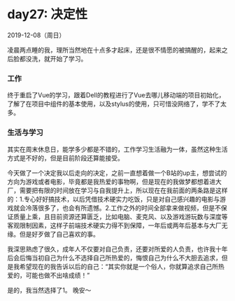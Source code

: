 # day27: 决定性
2019-12-08（周日）

凌晨两点睡的我，理所当然地在十点多才起床，还是很不情愿的被搞醒的，起来之后脸都没洗，就开始了学习。

### 工作
终于重启了Vue的学习，跟着Dell的教程进行了Vue去哪儿移动端的项目初始化，了解了在项目中组件的基本使用，以及stylus的使用，只可惜没网络了，学不了太多。

### 生活与学习
其实在周末休息日，能学多少都是不错的，工作学习生活融为一体，虽然这种生活方式是不好的，但是目前阶段还算能接受。

今天做了一个决定我以后走向的决定，之前一直想着做一个B站的up主，想尝试的方向为游戏或者电影，毕竟都是我热爱的事物啊，但是现在的我做梦都想着进大厂，需要把有限的时间放在学习与自我提升上，所以现在在我前面的两条路是这样的：1.专心好好搞技术，以后凭借技术硬实力吃饭，只是对自己感兴趣的电影与游戏就会冷落很多了，也会有所遗憾。2.工作之外的时间全部拿来做视频，但是不保证质量上乘，且目前资源还算匮乏，比如电脑、麦克风、以及游戏游玩数与深度等客观限制因素，这样子前端技术硬实力得不到保障，一年后或两年后基本与大厂无缘。但是好歹做了自己喜欢的事。

我深思熟虑了很久，成年人不仅要对自己负责，还要对所爱的人负责，也许我十年后会后悔当初自己为什么不选择自己所热爱的，悔恨自己为什么不大胆去追求，但是我希望现在的我告诉以后的自己：“其实你就是一个俗人，你就算追求自己所热爱的，可能也做不出啥成绩！”

是的，我当然选择了1。
晚安～
